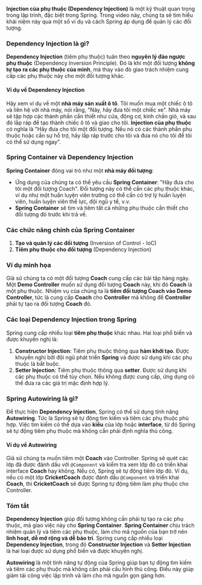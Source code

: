 **Injection của phụ thuộc (Dependency Injection)** là một kỹ thuật quan trọng trong lập trình, đặc biệt trong Spring. Trong video này, chúng ta sẽ tìm hiểu khái niệm này qua một số ví dụ và cách Spring áp dụng để quản lý các đối tượng.

### **Dependency Injection là gì?**

**Dependency Injection** (tiêm phụ thuộc) tuân theo **nguyên lý đảo ngược phụ thuộc** (Dependency Inversion Principle). Đó là khi một đối tượng **không tự tạo ra các phụ thuộc của mình**, mà thay vào đó giao trách nhiệm cung cấp các phụ thuộc này cho một đối tượng khác.

#### **Ví dụ về Dependency Injection**

Hãy xem ví dụ về một **nhà máy sản xuất ô tô**. Tôi muốn mua một chiếc ô tô và liên hệ với nhà máy, nói rằng, "Này, hãy đưa tôi một chiếc xe". Nhà máy sẽ tập hợp các thành phần cần thiết như cửa, động cơ, kính chắn gió, và sau đó lắp ráp để tạo thành chiếc ô tô và giao cho tôi. **Injection của phụ thuộc** có nghĩa là "Hãy đưa cho tôi một đối tượng. Nếu nó có các thành phần phụ thuộc hoặc cần sự hỗ trợ, hãy lắp ráp trước cho tôi và đưa nó cho tôi để tôi có thể sử dụng ngay".

### **Spring Container và Dependency Injection**

**Spring Container** đóng vai trò như một **nhà máy đối tượng**:
- Ứng dụng của chúng ta có thể yêu cầu **Spring Container**: "Hãy đưa cho tôi một đối tượng Coach". Đối tượng này có thể cần các phụ thuộc khác, ví dụ như một huấn luyện viên trưởng có thể cần có trợ lý huấn luyện viên, huấn luyện viên thể lực, đội ngũ y tế, v.v.
- **Spring Container** sẽ tìm và tiêm tất cả những phụ thuộc cần thiết cho đối tượng đó trước khi trả về.

### **Các chức năng chính của Spring Container**
1. **Tạo và quản lý các đối tượng** (Inversion of Control - IoC)
2. **Tiêm phụ thuộc cho đối tượng** (Dependency Injection)

### **Ví dụ minh họa**

Giả sử chúng ta có một đối tượng **Coach** cung cấp các bài tập hàng ngày. Một **Demo Controller** muốn sử dụng đối tượng **Coach** này, khi đó **Coach** là một phụ thuộc. Nhiệm vụ của chúng ta là **tiêm đối tượng Coach vào Demo Controller**, tức là cung cấp **Coach** cho **Controller** mà không để **Controller** phải tự tạo ra đối tượng **Coach** đó.

### **Các loại Dependency Injection trong Spring**

Spring cung cấp nhiều loại **tiêm phụ thuộc** khác nhau. Hai loại phổ biến và được khuyến nghị là:
1. **Constructor Injection**: Tiêm phụ thuộc thông qua **hàm khởi tạo**. Được khuyến nghị bởi đội ngũ phát triển **Spring** và được sử dụng khi các phụ thuộc là bắt buộc.
2. **Setter Injection**: Tiêm phụ thuộc thông qua **setter**. Được sử dụng khi các phụ thuộc có thể tùy chọn. Nếu không được cung cấp, ứng dụng có thể đưa ra các giá trị mặc định hợp lý.

### **Spring Autowiring là gì?**

Để thực hiện **Dependency Injection**, Spring có thể sử dụng tính năng **Autowiring**. Tức là Spring sẽ tự động tìm kiếm và tiêm các phụ thuộc phù hợp. Việc tìm kiếm có thể dựa vào **kiểu** của lớp hoặc **interface**, từ đó Spring sẽ tự động tiêm phụ thuộc mà không cần phải định nghĩa thủ công.

#### **Ví dụ về Autowiring**

Giả sử chúng ta muốn tiêm một **Coach** vào Controller. Spring sẽ quét các lớp đã được đánh dấu với `@Component` và kiểm tra xem lớp đó có triển khai interface **Coach** hay không. Nếu có, Spring sẽ tự động tiêm lớp đó. Ví dụ, nếu có một lớp **CricketCoach** được đánh dấu `@Component` và triển khai **Coach**, thì **CricketCoach** sẽ được Spring tự động tiêm làm phụ thuộc cho Controller.

### **Tóm tắt**

**Dependency Injection** giúp đối tượng không cần phải tự tạo ra các phụ thuộc, mà giao việc này cho **Spring Container**. **Spring Container** chịu trách nhiệm quản lý và tiêm các phụ thuộc, làm cho mã nguồn của bạn trở nên **linh hoạt, dễ mở rộng và dễ bảo trì**. Spring cung cấp nhiều loại **Dependency Injection**, trong đó **Constructor Injection** và **Setter Injection** là hai loại được sử dụng phổ biến và được khuyến nghị.

**Autowiring** là một tính năng tự động của Spring giúp bạn tự động tìm kiếm và tiêm các phụ thuộc mà không cần phải cấu hình thủ công. Điều này giúp giảm tải công việc lập trình và làm cho mã nguồn gọn gàng hơn.
